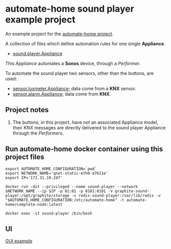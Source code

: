 automate-home sound player example project
==========================================

An example project for the [automate-home project](https://github.com/majamassarini/automate-home).

A collection of files which define automation rules for one single **Appliance**.

- [sound.player.Appliance](https://automate-home.readthedocs.io/en/latest/appliances.html#sound-player-appliance)

This *Appliance* automates a **Sonos** device, through a *Performer*.

To automate the sound player two sensors, other than the buttons, are used:

- [sensor.luxmeter.Appliance](https://automate-home.readthedocs.io/en/latest/appliances.html#sensor-luxmeter-appliance); data come from a **KNX** sensor.
- [sensor.alarm.Appliance](https://automate-home.readthedocs.io/en/latest/appliances.html#sensor-alarm-appliance); data come from **KNX**.

## Project notes
  1. The buttons, in this project, have not an associated Appliance model, their *KNX* messages are directly delivered to the sound player Appliance through the *Performers*.  

## Run automate-home docker container using this project files

```shell
export AUTOMATE_HOME_CONFIGURATION=`pwd`
export NETWORK_NAME='qnet-static-eth0-a7611e'
export IP='172.31.10.247'

docker run -dit --privileged --name sound-player --network $NETWORK_NAME --ip $IP -p 81:81 -p 8181:8181 -v graphite-sound-player:/opt/graphite/storage -v redis-sound-player:/var/lib/redis -v "$AUTOMATE_HOME_CONFIGURATION:/etc/automate-home" -t automate-home/complete-node:latest

docker exec -it sound-player /bin/bash
```

## UI

[GUI example](https://majamassarini.github.io/automate-sound-player-example/pages/172.31.10.247/index.html)
